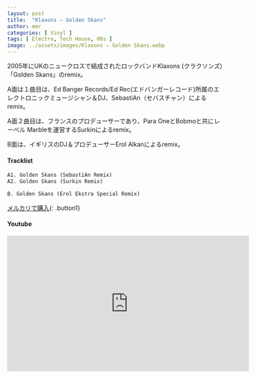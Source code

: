 ```yaml
---
layout: post
title:  "Klaxons – Golden Skans"
author: mmr
categories: [ Vinyl ]
tags: [ Electro, Tech House, 00s ]
image: ../assets/images/Klaxons – Golden Skans.webp
---
```


2005年にUKのニュークロスで結成されたロックバンドKlaxons (クラクソンズ)「Golden Skans」のremix。

A面は１曲目は、Ed Banger Records/Ed Rec(エドバンガーレコード)所属のエレクトロニックミュージシャン＆DJ、SebastiAn（セバスチャン）によるremix。

A面２曲目は、フランスのプロデューサーであり、Para OneとBobmoと共にレーベル Marbleを運営するSurkinによるremix。

B面は、イギリスのDJ＆プロデューサーErol Alkanによるremix。

#### Tracklist
```md
A1. Golden Skans (SebastiAn Remix)
A2. Golden Skans (Surkin Remix)

B. Golden Skans (Erol Ekstra Special Remix)
```

[メルカリで購入](https://jp.mercari.com/item/m20825247646?afid=6142608987){: .button1}

#### Youtube
<iframe width="560" height="315" src="https://www.youtube.com/embed/q-SJjFcnsGs?si=vm9-1aS8md_fZL2e" title="YouTube video player" frameborder="0" allow="accelerometer; autoplay; clipboard-write; encrypted-media; gyroscope; picture-in-picture; web-share" referrerpolicy="strict-origin-when-cross-origin" allowfullscreen></iframe>
